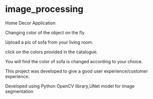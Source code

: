 # image_processing
Home Decor Application

Changing color of the object on the fly

Upload a pic of sofa from your living room. 

click on the colors provided in the catalogue.

You will find the color of sofa is changed according to your choice.

This project was developed to give a good user experience/customer experience.

Developed using Python OpenCV library,UNet model for image segmentation
